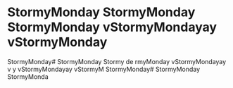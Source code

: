 # StormyMonday StormyMonday StormyMonday vStormyMondayay vStormyMonday
StormyMonday# StormyMonday Stormy
de
rmyMonday vStormyMondayay v
y vStormyMondayay vStormyM
StormyMonday# StormyMonday StormyMonda

